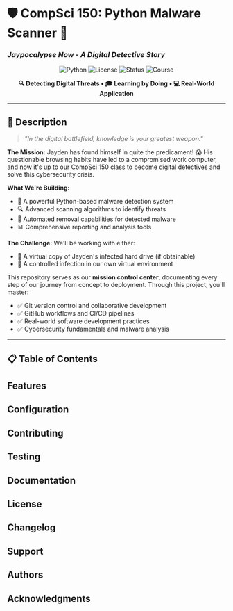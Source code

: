 # 🛡️ CompSci 150: Python Malware Scanner 🐍
### *Jaypocalypse Now - A Digital Detective Story*

<div align="center">

![Python](https://img.shields.io/badge/Python-3.8+-blue.svg)
![License](https://img.shields.io/badge/License-MIT-green.svg)
![Status](https://img.shields.io/badge/Status-In%20Development-yellow.svg)
![Course](https://img.shields.io/badge/Course-CompSci%20150-purple.svg)

**🔍 Detecting Digital Threats • 🎓 Learning by Doing • 💻 Real-World Application**

</div>

---

## 📖 Description

> *"In the digital battlefield, knowledge is your greatest weapon."*

**The Mission:** Jayden has found himself in quite the predicament! 😱 His questionable browsing habits have led to a compromised work computer, and now it's up to our CompSci 150 class to become digital detectives and solve this cybersecurity crisis.

**What We're Building:**
- 🐍 A powerful Python-based malware detection system
- 🔍 Advanced scanning algorithms to identify threats
- 🧹 Automated removal capabilities for detected malware
- 📊 Comprehensive reporting and analysis tools

**The Challenge:**
We'll be working with either:
- 💾 A virtual copy of Jayden's infected hard drive (if obtainable)
- 🦠 A controlled infection in our own virtual environment

This repository serves as our **mission control center**, documenting every step of our journey from concept to deployment. Through this project, you'll master:
- ✅ Git version control and collaborative development
- ✅ GitHub workflows and CI/CD pipelines
- ✅ Real-world software development practices
- ✅ Cybersecurity fundamentals and malware analysis

---

## 📋 Table of Contents


## Features

## Configuration

## Contributing

## Testing

## Documentation

## License

## Changelog

## Support

## Authors

## Acknowledgments